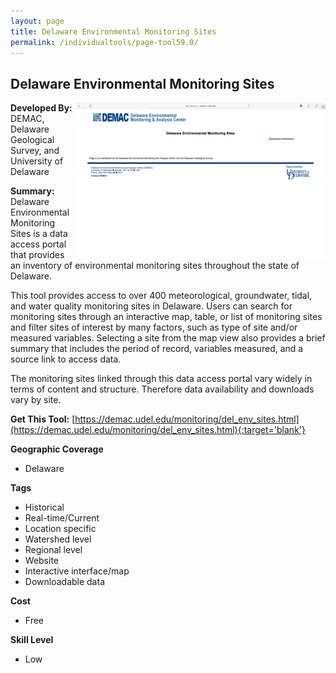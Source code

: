```yaml
---
layout: page
title: Delaware Environmental Monitoring Sites
permalink: /individualtools/page-tool59.0/
---
```

## Delaware Environmental Monitoring Sites

<img src="/images/scaled_250_400/TOOLID_59.0_ScreenCapture-1.png" style="max-height:250px;max-width:400;" align="right"/>

**Developed By:** DEMAC, Delaware Geological Survey, and University of Delaware


**Summary:** Delaware Environmental Monitoring Sites is a data access portal that provides an inventory of environmental monitoring sites throughout the state of Delaware.

This tool provides access to over 400 meteorological, groundwater, tidal, and water quality monitoring sites in Delaware. Users can search for monitoring sites through an interactive map, table, or list of monitoring sites and filter sites of interest by many factors, such as type of site and/or measured variables. Selecting a site from the map view also provides a brief summary that includes the period of record, variables measured, and a source link to access data.

The monitoring sites linked through this data access portal vary widely in terms of content and structure. Therefore data availability and downloads vary by site.

**Get This Tool:** [https://demac.udel.edu/monitoring/del_env_sites.html](https://demac.udel.edu/monitoring/del_env_sites.html){:target='blank'}

**Geographic Coverage**

* Delaware

**Tags**

*  Historical
*  Real-time/Current
*  Location specific
*  Watershed level
*  Regional level
*  Website
*  Interactive interface/map
*  Downloadable data

**Cost**

* Free

**Skill Level**

* Low
